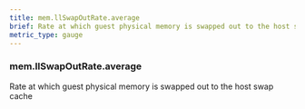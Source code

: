 ```yaml
---
title: mem.llSwapOutRate.average
brief: Rate at which guest physical memory is swapped out to the host swap cache
metric_type: gauge
---
```

### mem.llSwapOutRate.average

Rate at which guest physical memory is swapped out to the host swap cache